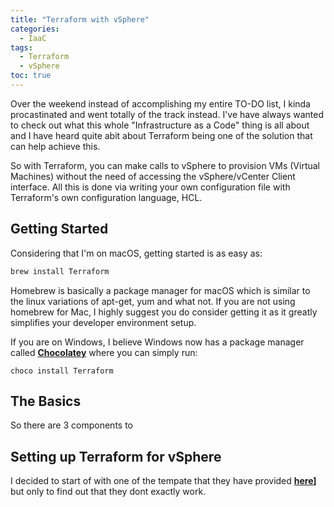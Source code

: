 ```yaml
---
title: "Terraform with vSphere"
categories: 
  - IaaC
tags:
  - Terraform
  - vSphere
toc: true
---
```


Over the weekend instead of accomplishing my entire TO-DO list, I kinda procastinated and went totally of the track instead. I've have always wanted to check out what this whole "Infrastructure as a Code" thing is all about and I have heard quite abit about Terraform being one of the solution that can help achieve this. 

So with Terraform, you can make calls to vSphere to provision VMs (Virtual Machines) without the need of accessing the vSphere/vCenter Client interface. All this is done via writing your own configuration file with Terraform's own configuration language, HCL.

## Getting Started

Considering that I'm on macOS, getting started is as easy as:
```sh
brew install Terraform
```

Homebrew is basically a package manager for macOS which is similar to the linux variations of apt-get, yum and what not. If you are not using homebrew for Mac, I highly suggest you do consider getting it as it greatly simplifies your developer environment setup.

If you are on Windows, I believe Windows now has a package manager called **[Chocolatey](https://chocolatey.org/)** where you can simply run:

``` posh
choco install Terraform
```

## The Basics

So there are 3 components to 

## Setting up Terraform for vSphere

I decided to start of with one of the tempate that they have provided **[here](https://www.terraform.io/docs/providers/vsphere/index.html#argument-reference)]** but only to find out that they dont exactly work.

